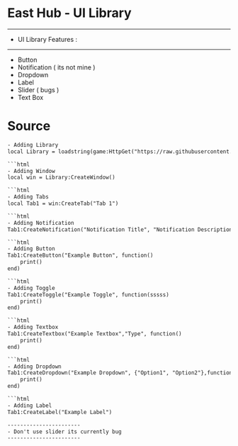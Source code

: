 # East Hub - UI Library

-----------------------
- UI Library Features :
-----------------------

- Button
- Notification ( its not mine )
- Dropdown
- Label
- Slider ( bugs )
- Text Box

# Source

```html
- Adding Library
local Library = loadstring(game:HttpGet("https://raw.githubusercontent.com/Brineeee/Free-Scripts/main/Source"))()

```html
- Adding Window
local win = Library:CreateWindow()

```html
- Adding Tabs
local Tab1 = win:CreateTab("Tab 1")

```html
- Adding Notification
Tab1:CreateNotification("Notification Title", "Notification Description", 10)

```html
- Adding Button
Tab1:CreateButton("Example Button", function()
	print()
end)

```html 
- Adding Toggle
Tab1:CreateToggle("Example Toggle", function(sssss)
	print()
end)

```html
- Adding Textbox
Tab1:CreateTextbox("Example Textbox","Type", function() 
    print() 
end) 

```html
- Adding Dropdown
Tab1:CreateDropdown("Example Dropdown", {"Option1", "Option2"},function()
    print() 
end) 

```html
- Adding Label
Tab1:CreateLabel("Example Label")

-----------------------
- Don't use slider its currently bug
-----------------------
